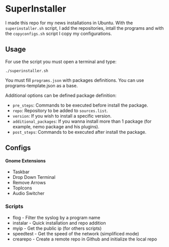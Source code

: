 # SuperInstaller

I made this repo for my news installations in Ubuntu. With the `superinstaller.sh` script, I add the repositories, intall the programs and with the `copyconfigs.sh` script I copy my configurations.


## Usage

For use the script you must open a terminal and type:

`./superinstaller.sh`

You must fill `programs.json` with packages definitions. You can use programs-template.json as a base.

Additional options can be defined package definition:

* `pre_steps`: Commands to be executed before install the package.
* `repo`: Repository to be added to `sources.list`.
* `version`: If you wish to install a specific version.
* `additional_packages`: If you wanna install more than 1 package (for example, nemo package and his plugins).
* `post_steps`: Commands to be executed after install the package.


## Configs

#### Gnome Extensions

* Taskbar
* Drop Down Terminal
* Remove Arrows
* TopIcons
* Audio Switcher

### Scripts

* flog - Filter the syslog by a program name
* instalar - Quick installation and repo addition
* myip - Get the public ip (for others scripts)
* speedtest - Get the speed of the network (simplificed mode)
* crearepo - Create a remote repo in Github and initialize the local repo
